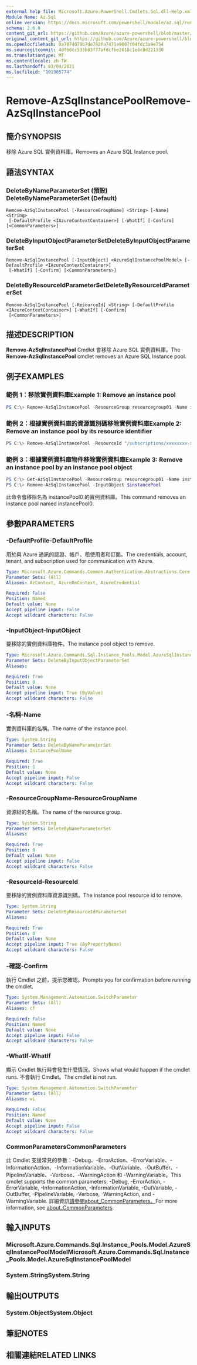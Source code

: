 ```yaml
---
external help file: Microsoft.Azure.PowerShell.Cmdlets.Sql.dll-Help.xml
Module Name: Az.Sql
online version: https://docs.microsoft.com/powershell/module/az.sql/remove-azsqlinstancepool
schema: 2.0.0
content_git_url: https://github.com/Azure/azure-powershell/blob/master/src/Sql/Sql/help/Remove-AzSqlInstancePool.md
original_content_git_url: https://github.com/Azure/azure-powershell/blob/master/src/Sql/Sql/help/Remove-AzSqlInstancePool.md
ms.openlocfilehash: 0a7874079b7de782fa7471e9087f04fdc3a9e754
ms.sourcegitcommit: 4dfb0cc533b83f77afdcfbe2618c1e6c8d221330
ms.translationtype: MT
ms.contentlocale: zh-TW
ms.lasthandoff: 03/04/2021
ms.locfileid: "101905774"
---
```

# <span data-ttu-id="0a73a-101">Remove-AzSqlInstancePool</span><span class="sxs-lookup"><span data-stu-id="0a73a-101">Remove-AzSqlInstancePool</span></span>

## <span data-ttu-id="0a73a-102">簡介</span><span class="sxs-lookup"><span data-stu-id="0a73a-102">SYNOPSIS</span></span>
<span data-ttu-id="0a73a-103">移除 Azure SQL 實例資料庫。</span><span class="sxs-lookup"><span data-stu-id="0a73a-103">Removes an Azure SQL Instance pool.</span></span>

## <span data-ttu-id="0a73a-104">語法</span><span class="sxs-lookup"><span data-stu-id="0a73a-104">SYNTAX</span></span>

### <span data-ttu-id="0a73a-105">DeleteByNameParameterSet (預設) </span><span class="sxs-lookup"><span data-stu-id="0a73a-105">DeleteByNameParameterSet (Default)</span></span>
```
Remove-AzSqlInstancePool [-ResourceGroupName] <String> [-Name] <String>
 [-DefaultProfile <IAzureContextContainer>] [-WhatIf] [-Confirm] [<CommonParameters>]
```

### <span data-ttu-id="0a73a-106">DeleteByInputObjectParameterSet</span><span class="sxs-lookup"><span data-stu-id="0a73a-106">DeleteByInputObjectParameterSet</span></span>
```
Remove-AzSqlInstancePool [-InputObject] <AzureSqlInstancePoolModel> [-DefaultProfile <IAzureContextContainer>]
 [-WhatIf] [-Confirm] [<CommonParameters>]
```

### <span data-ttu-id="0a73a-107">DeleteByResourceIdParameterSet</span><span class="sxs-lookup"><span data-stu-id="0a73a-107">DeleteByResourceIdParameterSet</span></span>
```
Remove-AzSqlInstancePool [-ResourceId] <String> [-DefaultProfile <IAzureContextContainer>] [-WhatIf] [-Confirm]
 [<CommonParameters>]
```

## <span data-ttu-id="0a73a-108">描述</span><span class="sxs-lookup"><span data-stu-id="0a73a-108">DESCRIPTION</span></span>
<span data-ttu-id="0a73a-109">**Remove-AzSqlInstancePool** Cmdlet 會移除 Azure SQL 實例資料庫。</span><span class="sxs-lookup"><span data-stu-id="0a73a-109">The **Remove-AzSqlInstancePool** cmdlet removes an Azure SQL Instance pool.</span></span>

## <span data-ttu-id="0a73a-110">例子</span><span class="sxs-lookup"><span data-stu-id="0a73a-110">EXAMPLES</span></span>

### <span data-ttu-id="0a73a-111">範例 1：移除實例資料庫</span><span class="sxs-lookup"><span data-stu-id="0a73a-111">Example 1: Remove an instance pool</span></span>
```powershell
PS C:\> Remove-AzSqlInstancePool -ResourceGroup resourcegroup01 -Name instancePool0
```

### <span data-ttu-id="0a73a-112">範例 2：根據實例資料庫的資源識別碼移除實例資料庫</span><span class="sxs-lookup"><span data-stu-id="0a73a-112">Example 2: Remove an instance pool by its resource identifier</span></span>
```powershell
PS C:\> Remove-AzSqlInstancePool -ResourceId "/subscriptions/xxxxxxxx-xxxx-xxxx-xxxx-xxxxxxxxxxxx/resourceGroups/resourcegroup01/providers/Microsoft.Sql/instancePools/instancePool0"
```

### <span data-ttu-id="0a73a-113">範例 3：根據實例資料庫物件移除實例資料庫</span><span class="sxs-lookup"><span data-stu-id="0a73a-113">Example 3: Remove an instance pool by an instance pool object</span></span>
```powershell
PS C:\> Get-AzSqlInstancePool -ResourceGroup resourcegroup01 -Name instancePool0
PS C:\> Remove-AzSqlInstancePool -InputObject $instancePool
```

<span data-ttu-id="0a73a-114">此命令會移除名為 instancePool0 的實例資料庫。</span><span class="sxs-lookup"><span data-stu-id="0a73a-114">This command removes an instance pool named instancePool0.</span></span>

## <span data-ttu-id="0a73a-115">參數</span><span class="sxs-lookup"><span data-stu-id="0a73a-115">PARAMETERS</span></span>

### <span data-ttu-id="0a73a-116">-DefaultProfile</span><span class="sxs-lookup"><span data-stu-id="0a73a-116">-DefaultProfile</span></span>
<span data-ttu-id="0a73a-117">用於與 Azure 通訊的認證、帳戶、租使用者和訂閱。</span><span class="sxs-lookup"><span data-stu-id="0a73a-117">The credentials, account, tenant, and subscription used for communication with Azure.</span></span>

```yaml
Type: Microsoft.Azure.Commands.Common.Authentication.Abstractions.Core.IAzureContextContainer
Parameter Sets: (All)
Aliases: AzContext, AzureRmContext, AzureCredential

Required: False
Position: Named
Default value: None
Accept pipeline input: False
Accept wildcard characters: False
```

### <span data-ttu-id="0a73a-118">-InputObject</span><span class="sxs-lookup"><span data-stu-id="0a73a-118">-InputObject</span></span>
<span data-ttu-id="0a73a-119">要移除的實例資料庫物件。</span><span class="sxs-lookup"><span data-stu-id="0a73a-119">The instance pool object to remove.</span></span>

```yaml
Type: Microsoft.Azure.Commands.Sql.Instance_Pools.Model.AzureSqlInstancePoolModel
Parameter Sets: DeleteByInputObjectParameterSet
Aliases:

Required: True
Position: 0
Default value: None
Accept pipeline input: True (ByValue)
Accept wildcard characters: False
```

### <span data-ttu-id="0a73a-120">-名稱</span><span class="sxs-lookup"><span data-stu-id="0a73a-120">-Name</span></span>
<span data-ttu-id="0a73a-121">實例資料庫的名稱。</span><span class="sxs-lookup"><span data-stu-id="0a73a-121">The name of the instance pool.</span></span>

```yaml
Type: System.String
Parameter Sets: DeleteByNameParameterSet
Aliases: InstancePoolName

Required: True
Position: 1
Default value: None
Accept pipeline input: False
Accept wildcard characters: False
```

### <span data-ttu-id="0a73a-122">-ResourceGroupName</span><span class="sxs-lookup"><span data-stu-id="0a73a-122">-ResourceGroupName</span></span>
<span data-ttu-id="0a73a-123">資源組的名稱。</span><span class="sxs-lookup"><span data-stu-id="0a73a-123">The name of the resource group.</span></span>

```yaml
Type: System.String
Parameter Sets: DeleteByNameParameterSet
Aliases:

Required: True
Position: 0
Default value: None
Accept pipeline input: False
Accept wildcard characters: False
```

### <span data-ttu-id="0a73a-124">-ResourceId</span><span class="sxs-lookup"><span data-stu-id="0a73a-124">-ResourceId</span></span>
<span data-ttu-id="0a73a-125">要移除的實例資料庫資源識別碼。</span><span class="sxs-lookup"><span data-stu-id="0a73a-125">The instance pool resource id to remove.</span></span>

```yaml
Type: System.String
Parameter Sets: DeleteByResourceIdParameterSet
Aliases:

Required: True
Position: 0
Default value: None
Accept pipeline input: True (ByPropertyName)
Accept wildcard characters: False
```

### <span data-ttu-id="0a73a-126">-確認</span><span class="sxs-lookup"><span data-stu-id="0a73a-126">-Confirm</span></span>
<span data-ttu-id="0a73a-127">執行 Cmdlet 之前，提示您確認。</span><span class="sxs-lookup"><span data-stu-id="0a73a-127">Prompts you for confirmation before running the cmdlet.</span></span>

```yaml
Type: System.Management.Automation.SwitchParameter
Parameter Sets: (All)
Aliases: cf

Required: False
Position: Named
Default value: None
Accept pipeline input: False
Accept wildcard characters: False
```

### <span data-ttu-id="0a73a-128">-WhatIf</span><span class="sxs-lookup"><span data-stu-id="0a73a-128">-WhatIf</span></span>
<span data-ttu-id="0a73a-129">顯示 Cmdlet 執行時會發生什麼情況。</span><span class="sxs-lookup"><span data-stu-id="0a73a-129">Shows what would happen if the cmdlet runs.</span></span>
<span data-ttu-id="0a73a-130">不會執行 Cmdlet。</span><span class="sxs-lookup"><span data-stu-id="0a73a-130">The cmdlet is not run.</span></span>

```yaml
Type: System.Management.Automation.SwitchParameter
Parameter Sets: (All)
Aliases: wi

Required: False
Position: Named
Default value: None
Accept pipeline input: False
Accept wildcard characters: False
```

### <span data-ttu-id="0a73a-131">CommonParameters</span><span class="sxs-lookup"><span data-stu-id="0a73a-131">CommonParameters</span></span>
<span data-ttu-id="0a73a-132">此 Cmdlet 支援常見的參數：-Debug、-ErrorAction、-ErrorVariable、-InformationAction、-InformationVariable、-OutVariable、-OutBuffer、-PipelineVariable、-Verbose、-WarningAction 和 -WarningVariable。</span><span class="sxs-lookup"><span data-stu-id="0a73a-132">This cmdlet supports the common parameters: -Debug, -ErrorAction, -ErrorVariable, -InformationAction, -InformationVariable, -OutVariable, -OutBuffer, -PipelineVariable, -Verbose, -WarningAction, and -WarningVariable.</span></span> <span data-ttu-id="0a73a-133">詳細資訊[請參閱about_CommonParameters。](http://go.microsoft.com/fwlink/?LinkID=113216)</span><span class="sxs-lookup"><span data-stu-id="0a73a-133">For more information, see [about_CommonParameters](http://go.microsoft.com/fwlink/?LinkID=113216).</span></span>

## <span data-ttu-id="0a73a-134">輸入</span><span class="sxs-lookup"><span data-stu-id="0a73a-134">INPUTS</span></span>

### <span data-ttu-id="0a73a-135">Microsoft.Azure.Commands.Sql.Instance_Pools.Model.AzureSqlInstancePoolModel</span><span class="sxs-lookup"><span data-stu-id="0a73a-135">Microsoft.Azure.Commands.Sql.Instance_Pools.Model.AzureSqlInstancePoolModel</span></span>

### <span data-ttu-id="0a73a-136">System.String</span><span class="sxs-lookup"><span data-stu-id="0a73a-136">System.String</span></span>

## <span data-ttu-id="0a73a-137">輸出</span><span class="sxs-lookup"><span data-stu-id="0a73a-137">OUTPUTS</span></span>

### <span data-ttu-id="0a73a-138">System.Object</span><span class="sxs-lookup"><span data-stu-id="0a73a-138">System.Object</span></span>
## <span data-ttu-id="0a73a-139">筆記</span><span class="sxs-lookup"><span data-stu-id="0a73a-139">NOTES</span></span>

## <span data-ttu-id="0a73a-140">相關連結</span><span class="sxs-lookup"><span data-stu-id="0a73a-140">RELATED LINKS</span></span>
